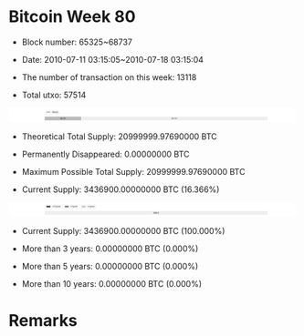 # Bitcoin Week 80

- Block number: 65325~68737

- Date: 2010-07-11 03:15:05~2010-07-18 03:15:04

- The number of transaction on this week: 13118

- Total utxo: 57514

![](../images/mined_week80.png)

- Theoretical Total Supply: 20999999.97690000 BTC

- Permanently Disappeared: 0.00000000 BTC

- Maximum Possible Total Supply: 20999999.97690000 BTC

- Current Supply: 3436900.00000000 BTC (16.366%)

![](../images/year_week80.png)


- Current Supply: 3436900.00000000 BTC (100.000%)

- More than 3 years: 0.00000000 BTC (0.000%)

- More than 5 years: 0.00000000 BTC (0.000%)

- More than 10 years: 0.00000000 BTC (0.000%)

# Remarks

